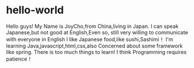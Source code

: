 # hello-world

Hello guys!
My Name is JoyCho,from China,living in Japan.
I can speak Japanese,but not good at English,Even so, still very willing to communicate with everyone in English
I like Japanese food,like sushi,Sashimi！
I'm learning Java,javascript,html,css,also Concerned about some framework like spring.
There is too much things to learn!
I think Programming requires patience！
